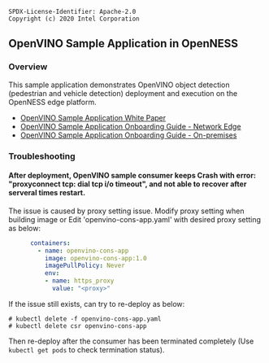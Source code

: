 ```text
SPDX-License-Identifier: Apache-2.0
Copyright (c) 2020 Intel Corporation
```

## OpenVINO Sample Application in OpenNESS

### Overview
This sample application demonstrates OpenVINO object detection (pedestrian and vehicle detection) deployment and execution on the OpenNESS edge platform.

- [OpenVINO Sample Application White Paper](https://github.com/otcshare/specs/blob/master/doc/applications/openness_openvino.md)
- [OpenVINO Sample Application Onboarding Guide - Network Edge](https://github.com/otcshare/specs/blob/master/doc/applications-onboard/network-edge-applications-onboarding.md#onboarding-openvino-application)
- [OpenVINO Sample Application Onboarding Guide - On-premises](https://github.com/otcshare/specs/blob/master/doc/applications-onboard/on-premises-applications-onboarding.md#onboarding-openvino-applications)


### Troubleshooting

#### After deployment, OpenVINO sample consumer keeps Crash with error: "proxyconnect tcp: dial tcp i/o timeout", and not able to recover after serveral times restart.

The issue is caused by proxy setting issue. Modify proxy setting when building image or Edit 'openvino-cons-app.yaml' with desired proxy setting as below:
```yaml
      containers:
        - name: openvino-cons-app
          image: openvino-cons-app:1.0
          imagePullPolicy: Never
          env:
          - name: https_proxy
            value: "<proxy>"

```

If the issue still exists, can try to re-deploy as below:
```shell
# kubectl delete -f openvino-cons-app.yaml
# kubectl delete csr openvino-cons-app 

```

Then re-deploy after the consumer has been terminated completely (Use `kubectl get pods` to check termination status).  

